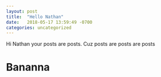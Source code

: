 ```yaml
---
layout: post
title:  "Hello Nathan"
date:   2018-05-17 13:59:49 -0700
categories: uncategorized
---
```


Hi Nathan your posts are posts. Cuz posts are posts are posts

# Bananna
